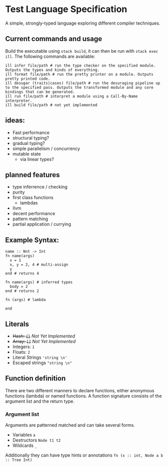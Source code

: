 # Test Language Specification

A simple, strongly-typed language exploring different compiler techniques.

## Current commands and usage

Build the executable using `stack build`, it can then be run with `stack exec ill`. The following commands are available:

```
ill infer file/path # run the type checker on the specified module. Outputs the types and kinds of everything.
ill format file/path # run the pretty printer on a module. Outputs pretty printed code.
ill desugar (traits|cases) file/path # run the desuraging pipeline up to the specified pass. Outputs the transformed module and any core bindings that can be generated.
ill run file/path # interpret a module using a Call-By-Name interpreter.
ill build file/path # not yet implemented
```

## ideas:

- Fast performance
- structural typing?
- gradual typing?
- simple parallelism / concurrency
- mutable state
  - via linear types?

## planned features

- type inferrence / checking
- purity
- first class functions
  - lambdas
- llvm
- decent performance
- pattern matching
- partial application / currying

## Example Syntax:


```
name :: Nnt -> Int
fn name(args)
  x = 1
  x, y = 2, 4 # multi-assign
  y
end # returns 4

fn name(args) # inferred types
  body = 2
end # returns 2

fn (args) # lambda

end
```

## Literals

- ~~Hash: `{}`~~ _Not Yet Implemented_
- ~~Array: `[]`~~ _Not Yet Implemented_
- Integers: `1`
- Floats: `2`
- Literal Strings `'string \n'`
- Escaped strings `"string \n"`

## Function definition

There are two different manners to declare functions, either anonymous functions (lambda) or named functions. A function signature consists of the argument list and the return type.

### Argument list

Arguments are patterned matched and can take several forms.

- Variables `a`
- Destructors `Node t1 t2`
- Wildcards `_`

Additionally they can have type hints or annotations `fn (x :: int, Node a b :: Tree Int)`



